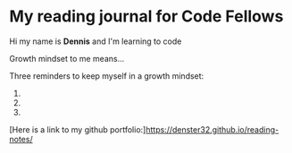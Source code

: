 # My reading journal for Code Fellows

Hi my name is **Dennis** and I'm learning to code

Growth mindset to me means...

Three reminders to keep myself in a growth mindset:

1.  
2.  
3.  



[Here is a link to my github portfolio:]https://denster32.github.io/reading-notes/
